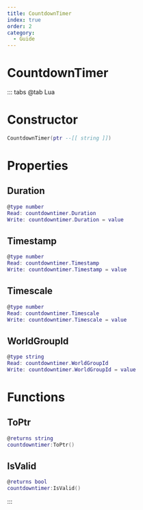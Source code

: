 ```yaml
---
title: CountdownTimer
index: true
order: 2
category:
  - Guide
---
```


# CountdownTimer

::: tabs
@tab Lua
# Constructor
```lua
CountdownTimer(ptr --[[ string ]])
```
# Properties
## Duration 
```lua
@type number
Read: countdowntimer.Duration
Write: countdowntimer.Duration = value
```
## Timestamp 
```lua
@type number
Read: countdowntimer.Timestamp
Write: countdowntimer.Timestamp = value
```
## Timescale 
```lua
@type number
Read: countdowntimer.Timescale
Write: countdowntimer.Timescale = value
```
## WorldGroupId 
```lua
@type string
Read: countdowntimer.WorldGroupId
Write: countdowntimer.WorldGroupId = value
```
# Functions
## ToPtr
```lua
@returns string
countdowntimer:ToPtr()
```
## IsValid
```lua
@returns bool
countdowntimer:IsValid()
```

:::
